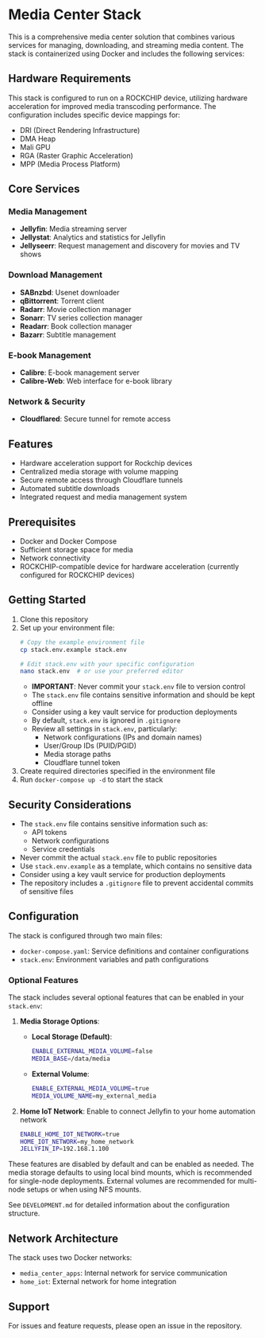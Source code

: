 # Media Center Stack

This is a comprehensive media center solution that combines various services for managing, downloading, and streaming media content. The stack is containerized using Docker and includes the following services:

## Hardware Requirements

This stack is configured to run on a ROCKCHIP device, utilizing hardware acceleration for improved media transcoding performance. The configuration includes specific device mappings for:
- DRI (Direct Rendering Infrastructure)
- DMA Heap
- Mali GPU
- RGA (Raster Graphic Acceleration)
- MPP (Media Process Platform)

## Core Services

### Media Management
- **Jellyfin**: Media streaming server
- **Jellystat**: Analytics and statistics for Jellyfin
- **Jellyseerr**: Request management and discovery for movies and TV shows

### Download Management
- **SABnzbd**: Usenet downloader
- **qBittorrent**: Torrent client
- **Radarr**: Movie collection manager
- **Sonarr**: TV series collection manager
- **Readarr**: Book collection manager
- **Bazarr**: Subtitle management

### E-book Management
- **Calibre**: E-book management server
- **Calibre-Web**: Web interface for e-book library

### Network & Security
- **Cloudflared**: Secure tunnel for remote access

## Features

- Hardware acceleration support for Rockchip devices
- Centralized media storage with volume mapping
- Secure remote access through Cloudflare tunnels
- Automated subtitle downloads
- Integrated request and media management system

## Prerequisites

- Docker and Docker Compose
- Sufficient storage space for media
- Network connectivity
- ROCKCHIP-compatible device for hardware acceleration (currently configured for ROCKCHIP devices)

## Getting Started

1. Clone this repository
2. Set up your environment file:
   ```bash
   # Copy the example environment file
   cp stack.env.example stack.env
   
   # Edit stack.env with your specific configuration
   nano stack.env  # or use your preferred editor
   ```
   - **IMPORTANT**: Never commit your `stack.env` file to version control
   - The `stack.env` file contains sensitive information and should be kept offline
   - Consider using a key vault service for production deployments
   - By default, `stack.env` is ignored in `.gitignore`
   - Review all settings in `stack.env`, particularly:
     - Network configurations (IPs and domain names)
     - User/Group IDs (PUID/PGID)
     - Media storage paths
     - Cloudflare tunnel token
3. Create required directories specified in the environment file
4. Run `docker-compose up -d` to start the stack

## Security Considerations

- The `stack.env` file contains sensitive information such as:
  - API tokens
  - Network configurations
  - Service credentials
- Never commit the actual `stack.env` file to public repositories
- Use `stack.env.example` as a template, which contains no sensitive data
- Consider using a key vault service for production deployments
- The repository includes a `.gitignore` file to prevent accidental commits of sensitive files

## Configuration

The stack is configured through two main files:
- `docker-compose.yaml`: Service definitions and container configurations
- `stack.env`: Environment variables and path configurations

### Optional Features

The stack includes several optional features that can be enabled in your `stack.env`:

1. **Media Storage Options**:
   - **Local Storage (Default)**:
     ```bash
     ENABLE_EXTERNAL_MEDIA_VOLUME=false
     MEDIA_BASE=/data/media
     ```
   - **External Volume**:
     ```bash
     ENABLE_EXTERNAL_MEDIA_VOLUME=true
     MEDIA_VOLUME_NAME=my_external_media
     ```

2. **Home IoT Network**: Enable to connect Jellyfin to your home automation network
   ```bash
   ENABLE_HOME_IOT_NETWORK=true
   HOME_IOT_NETWORK=my_home_network
   JELLYFIN_IP=192.168.1.100
   ```

These features are disabled by default and can be enabled as needed. The media storage defaults to using local bind mounts, which is recommended for single-node deployments. External volumes are recommended for multi-node setups or when using NFS mounts.

See `DEVELOPMENT.md` for detailed information about the configuration structure.

## Network Architecture

The stack uses two Docker networks:
- `media_center_apps`: Internal network for service communication
- `home_iot`: External network for home integration

## Support

For issues and feature requests, please open an issue in the repository. 